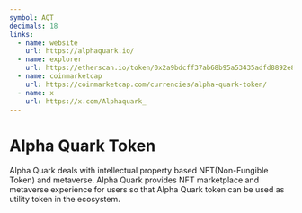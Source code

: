 ```yaml
---
symbol: AQT
decimals: 18
links:
  - name: website
    url: https://alphaquark.io/
  - name: explorer
    url: https://etherscan.io/token/0x2a9bdcff37ab68b95a53435adfd8892e86084f93
  - name: coinmarketcap
    url: https://coinmarketcap.com/currencies/alpha-quark-token/
  - name: x
    url: https://x.com/Alphaquark_
---
```


# Alpha Quark Token

Alpha Quark deals with intellectual property based NFT(Non-Fungible Token) and metaverse. Alpha Quark provides NFT marketplace and metaverse experience for users so that Alpha Quark token can be used as utility token in the ecosystem.
